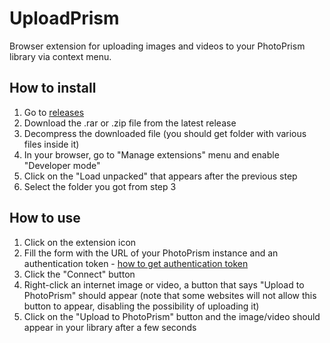 # UploadPrism
Browser extension for uploading images and videos to your PhotoPrism library via context menu.

## How to install
1. Go to [releases](https://github.com/Ehsu256/UploadPrism/releases)
2. Download the .rar or .zip file from the latest release
3. Decompress the downloaded file (you should get folder with various files inside it)
4. In your browser, go to "Manage extensions" menu and enable "Developer mode"
5. Click on the "Load unpacked" that appears after the previous step
6. Select the folder you got from step 3

## How to use
1. Click on the extension icon
2. Fill the form with the URL of your PhotoPrism instance and an authentication token - [how to get authentication token](https://docs.photoprism.app/user-guide/settings/account/#apps-and-devices)
3. Click the "Connect" button
4. Right-click an internet image or video, a button that says "Upload to PhotoPrism" should appear (note that some websites will not allow this button to appear, disabling the possibility of uploading it)
5. Click on the "Upload to PhotoPrism" button and the image/video should appear in your library after a few seconds
